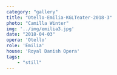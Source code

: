 ```yaml
---
category: "gallery"
title: "Otello-Emilia-KGLTeater-2018-3"
photo: "Camilla Winter"
img: '../img/emilia3.jpg'
date: "2018-04-03"
opera: 'Otello'
role: 'Emilia'
house: 'Royal Danish Opera'
tags:
    - "still"
---
```

